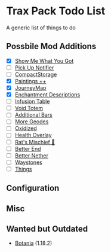 # Trax Pack Todo List

A generic list of things to do

## Possbile Mod Additions

- [x] [Show Me What You Got](https://modrinth.com/mod/show-me-what-you-got)
- [ ] [Pick Up Notifier](https://www.curseforge.com/minecraft/mc-mods/pick-up-notifier)
- [ ] [CompactStorage](https://www.curseforge.com/minecraft/mc-mods/compactstorage)
- [x] [Paintings ++](https://www.curseforge.com/minecraft/mc-mods/paintings)
- [x] [JourneyMap](https://www.curseforge.com/minecraft/mc-mods/journeymap)
- [x] [Enchantment Descriptions](https://www.curseforge.com/minecraft/mc-mods/enchantment-descriptions)
- [ ] [Infusion Table](https://www.curseforge.com/minecraft/mc-mods/infusion-table)
- [ ] [Void Totem](https://www.curseforge.com/minecraft/mc-mods/voidtotem-fabric)
- [ ] [Additional Bars](https://www.curseforge.com/minecraft/mc-mods/additional-bars-fabric)
- [ ] [More Geodes](https://www.curseforge.com/minecraft/mc-mods/emerald-geodes)
- [ ] [Oxidized](https://www.curseforge.com/minecraft/mc-mods/oxidized)
- [ ] [Health Overlay](https://www.curseforge.com/minecraft/mc-mods/health-overlay-fabric)
- [ ] [Rat's Mischief 🐀](https://www.curseforge.com/minecraft/mc-mods/rats-mischief)
- [ ] [Better End](https://www.curseforge.com/minecraft/mc-mods/betterend)
- [ ] [Better Nether](https://www.curseforge.com/minecraft/mc-mods/betternether)
- [ ] [Waystones](https://www.curseforge.com/minecraft/mc-mods/waystones-fabric)
- [ ] [Things](https://www.curseforge.com/minecraft/mc-mods/things-fabric)

## Configuration

## Misc

## Wanted but Outdated

- [Botania](https://modrinth.com/mod/pfjLUfGv) (1.18.2)
